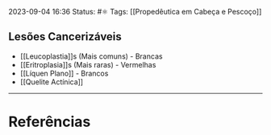 2023-09-04 16:36
Status: #⚛ 
Tags: [[Propedêutica em Cabeça e Pescoço]]
<br/>
## Lesões Cancerizáveis
- [[Leucoplastia]]s (Mais comuns) - Brancas
- [[Eritroplasia]]s (Mais raras) - Vermelhas
- [[Líquen Plano]] - Brancos
- [[Quelite Actínica]]
____
# Referências


